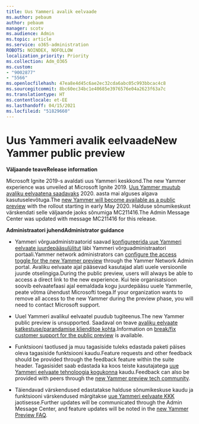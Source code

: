 ```yaml
---
title: Uus Yammeri avalik eelvaade
ms.author: pebaum
author: pebaum
manager: scotv
ms.audience: Admin
ms.topic: article
ms.service: o365-administration
ROBOTS: NOINDEX, NOFOLLOW
localization_priority: Priority
ms.collection: Adm_O365
ms.custom:
- "9002877"
- "5566"
ms.openlocfilehash: 47ea8e4d45c6ae2ec32cda6abc05c993bbcac4c8
ms.sourcegitcommit: 8bc60ec34bc1e40685e3976576e04a2623f63a7c
ms.translationtype: HT
ms.contentlocale: et-EE
ms.lasthandoff: 04/15/2021
ms.locfileid: "51829660"
---
```

# <a name="new-yammer-public-preview"></a><span data-ttu-id="b3b0d-102">Uus Yammeri avalik eelvaade</span><span class="sxs-lookup"><span data-stu-id="b3b0d-102">New Yammer public preview</span></span>

<span data-ttu-id="b3b0d-103">**Väljaande teave**</span><span class="sxs-lookup"><span data-stu-id="b3b0d-103">**Release information**</span></span>

<span data-ttu-id="b3b0d-104">Microsoft Ignite 2019-s avaldati uus Yammeri keskkond.</span><span class="sxs-lookup"><span data-stu-id="b3b0d-104">The new Yammer experience was unveiled at Microsoft Ignite 2019.</span></span> <span data-ttu-id="b3b0d-105">[Uus Yammer muutub avaliku eelvaatena saadavaks](https://docs.microsoft.com/yammer/get-started-with-yammer/newyammer-faq) 2020. aasta mai alguses algava kasutuselevõtuga.</span><span class="sxs-lookup"><span data-stu-id="b3b0d-105">The [new Yammer will become available as a public preview](https://docs.microsoft.com/yammer/get-started-with-yammer/newyammer-faq) with the rollout starting in early May 2020.</span></span> <span data-ttu-id="b3b0d-106">Halduse sõnumikeskust värskendati selle väljaande jaoks sõnumiga MC211416.</span><span class="sxs-lookup"><span data-stu-id="b3b0d-106">The Admin Message Center was updated with message MC211416 for this release.</span></span>

<span data-ttu-id="b3b0d-107">**Administraatori juhend**</span><span class="sxs-lookup"><span data-stu-id="b3b0d-107">**Administrator guidance**</span></span>

- <span data-ttu-id="b3b0d-108">Yammeri võrguadministraatorid saavad [konfigureerida uue Yammeri eelvaate juurdepääsulülitut](https://docs.microsoft.com/yammer/get-started-with-yammer/administrative-settings-opt-in-newyammer) läbi Yammeri võrguadministraatori portaali.</span><span class="sxs-lookup"><span data-stu-id="b3b0d-108">Yammer network administrators can [configure the access toggle for the new Yammer preview](https://docs.microsoft.com/yammer/get-started-with-yammer/administrative-settings-opt-in-newyammer) through the Yammer Network Admin portal.</span></span> <span data-ttu-id="b3b0d-109">Avaliku eelvaate ajal pääsevad kasutajad alati uuele versioonile juurde otselingiga.</span><span class="sxs-lookup"><span data-stu-id="b3b0d-109">During the public preview, users will always be able to access a direct link to the new experience.</span></span> <span data-ttu-id="b3b0d-110">Kui teie organisatsioon soovib eelvaatefaasi ajal eemaldada kogu juurdepääsu uuele Yammerile, peate võtma ühendust Microsofti toega.</span><span class="sxs-lookup"><span data-stu-id="b3b0d-110">If your organization wants to remove all access to the new Yammer during the preview phase, you will need to contact Microsoft support.</span></span>

- <span data-ttu-id="b3b0d-111">Uuel Yammeri avalikul eelvaatel puudub tugiteenus.</span><span class="sxs-lookup"><span data-stu-id="b3b0d-111">The new Yammer public preview is unsupported.</span></span> <span data-ttu-id="b3b0d-112">Saadaval on teave [avaliku eelvaate katkestuse/parandamise klienditoe kohta](https://docs.microsoft.com/yammer/get-started-with-yammer/newyammer-faq#yammer-preview-customer-support).</span><span class="sxs-lookup"><span data-stu-id="b3b0d-112">Information on [break/fix customer support for the public preview](https://docs.microsoft.com/yammer/get-started-with-yammer/newyammer-faq#yammer-preview-customer-support) is available.</span></span>

- <span data-ttu-id="b3b0d-113">Funktsiooni taotlused ja muu tagasiside tuleks edastada paketi päises oleva tagasiside funktsiooni kaudu.</span><span class="sxs-lookup"><span data-stu-id="b3b0d-113">Feature requests and other feedback should be provided through the feedback feature within the suite header.</span></span> <span data-ttu-id="b3b0d-114">Tagasisidet saab edastada ka koos teiste kasutajatega [uue Yammeri eelvaate tehnoloogia kogukonna](https://techcommunity.microsoft.com/t5/new-yammer-preview/bd-p/NewYammerPreview) kaudu.</span><span class="sxs-lookup"><span data-stu-id="b3b0d-114">Feedback can also be provided with peers through the [new Yammer preview tech community](https://techcommunity.microsoft.com/t5/new-yammer-preview/bd-p/NewYammerPreview).</span></span>

- <span data-ttu-id="b3b0d-115">Täiendavad värskendused edastatakse halduse sõnumikeskuse kaudu ja funktsiooni värskendused märgitakse [uue Yammeri eelvaate KKK](https://docs.microsoft.com/yammer/get-started-with-yammer/newyammer-faq) jaotisesse.</span><span class="sxs-lookup"><span data-stu-id="b3b0d-115">Further updates will be communicated through the Admin Message Center, and feature updates will be noted in the [new Yammer Preview FAQ](https://docs.microsoft.com/yammer/get-started-with-yammer/newyammer-faq).</span></span>
